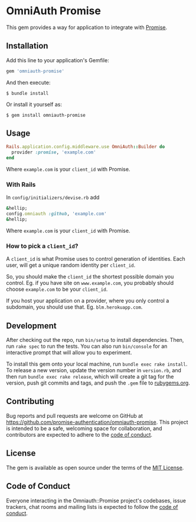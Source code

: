 # OmniAuth Promise

This gem provides a way for application to integrate with [Promise](https://promiseauthentication.org).

## Installation

Add this line to your application's Gemfile:

```ruby
gem 'omniauth-promise'
```

And then execute:

    $ bundle install

Or install it yourself as:

    $ gem install omniauth-promise

## Usage

```ruby
Rails.application.config.middleware.use OmniAuth::Builder do
  provider :promise, 'example.com'
end
```

Where `example.com` is your `client_id` with Promise.

### With Rails

In `config/initializers/devise.rb` add

```ruby
&hellip;
config.omniauth :github, 'example.com'
&hellip;
```

Where `example.com` is your `client_id` with Promise.

### How to pick a `client_id`?

A `client_id` is what Promise uses to control generation of identities. Each user, will get a unique random identity per `client_id`.

So, you should make the `client_id` the shortest possible domain you control. Eg. if you have site on `www.example.com`, you probably should choose `example.com` to be your `client_id`.

If you host your application on a provider, where you only control a subdomain, you should use that. Eg. `blm.herokuapp.com`.

## Development

After checking out the repo, run `bin/setup` to install dependencies. Then, run `rake spec` to run the tests. You can also run `bin/console` for an interactive prompt that will allow you to experiment.

To install this gem onto your local machine, run `bundle exec rake install`. To release a new version, update the version number in `version.rb`, and then run `bundle exec rake release`, which will create a git tag for the version, push git commits and tags, and push the `.gem` file to [rubygems.org](https://rubygems.org).

## Contributing

Bug reports and pull requests are welcome on GitHub at https://github.com/promise-authentication/omniauth-promise. This project is intended to be a safe, welcoming space for collaboration, and contributors are expected to adhere to the [code of conduct](https://github.com/promise-authentication/omniauth-promise/blob/master/CODE_OF_CONDUCT.md).

## License

The gem is available as open source under the terms of the [MIT License](https://opensource.org/licenses/MIT).

## Code of Conduct

Everyone interacting in the Omniauth::Promise project's codebases, issue trackers, chat rooms and mailing lists is expected to follow the [code of conduct](https://github.com/promise-authentication/omniauth-promise/blob/master/CODE_OF_CONDUCT.md).
